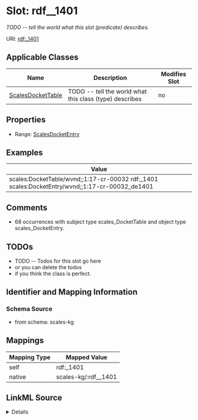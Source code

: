 

# Slot: rdf__1401


_TODO -- tell the world what this slot (predicate) describes._





URI: [rdf:_1401](http://www.w3.org/1999/02/22-rdf-syntax-ns#_1401)



<!-- no inheritance hierarchy -->





## Applicable Classes

| Name | Description | Modifies Slot |
| --- | --- | --- |
| [ScalesDocketTable](../classes/ScalesDocketTable.md) | TODO -- tell the world what this class (type) describes |  no  |







## Properties

* Range: [ScalesDocketEntry](../classes/ScalesDocketEntry.md)






## Examples

| Value |
| --- |
| scales:DocketTable/wvnd;;1:17-cr-00032 rdf:_1401 scales:DocketEntry/wvnd;;1:17-cr-00032_de1401 |

## Comments

* 68 occurrences with subject type scales_DocketTable and object type scales_DocketEntry.

## TODOs

* TODO -- Todos for this slot go here
* or you can delete the todos
* if you think the class is perfect.

## Identifier and Mapping Information







### Schema Source


* from schema: scales-kg




## Mappings

| Mapping Type | Mapped Value |
| ---  | ---  |
| self | rdf:_1401 |
| native | scales-kg/:rdf__1401 |




## LinkML Source

<details>
```yaml
name: rdf__1401
description: TODO -- tell the world what this slot (predicate) describes.
todos:
- TODO -- Todos for this slot go here
- or you can delete the todos
- if you think the class is perfect.
comments:
- 68 occurrences with subject type scales_DocketTable and object type scales_DocketEntry.
examples:
- value: scales:DocketTable/wvnd;;1:17-cr-00032 rdf:_1401 scales:DocketEntry/wvnd;;1:17-cr-00032_de1401
from_schema: scales-kg
rank: 1000
slot_uri: rdf:_1401
alias: rdf__1401
domain_of:
- scales_DocketTable
range: scales_DocketEntry

```
</details>